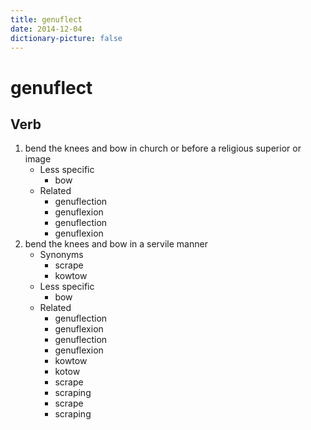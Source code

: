```yaml
---
title: genuflect
date: 2014-12-04
dictionary-picture: false
---
```


# genuflect


## Verb

1. bend the knees and bow in church or before a religious superior or image
	- Less specific
		- bow
	- Related
		- genuflection
		- genuflexion
		- genuflection
		- genuflexion
2. bend the knees and bow in a servile manner
	- Synonyms
		- scrape
		- kowtow
	- Less specific
		- bow
	- Related
		- genuflection
		- genuflexion
		- genuflection
		- genuflexion
		- kowtow
		- kotow
		- scrape
		- scraping
		- scrape
		- scraping